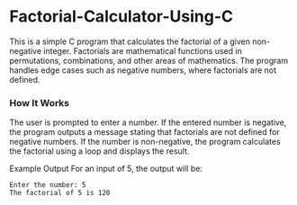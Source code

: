 # Factorial-Calculator-Using-C
This is a simple C program that calculates the factorial of a given non-negative integer. Factorials are mathematical functions used in permutations, combinations, and other areas of mathematics. The program handles edge cases such as negative numbers, where factorials are not defined.

### How It Works
The user is prompted to enter a number.
If the entered number is negative, the program outputs a message stating that factorials are not defined for negative numbers.
If the number is non-negative, the program calculates the factorial using a loop and displays the result.

Example Output
For an input of 5, the output will be: 
```
Enter the number: 5
The factorial of 5 is 120

```
